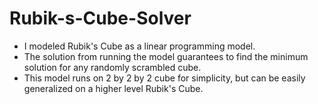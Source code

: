# Rubik-s-Cube-Solver
 - I modeled Rubik's Cube as a linear programming model. 
 - The solution from running the model guarantees to find the minimum solution for any randomly scrambled cube.
 - This model runs on 2 by 2 by 2 cube for simplicity, but can be easily generalized on a higher level Rubik's Cube.
